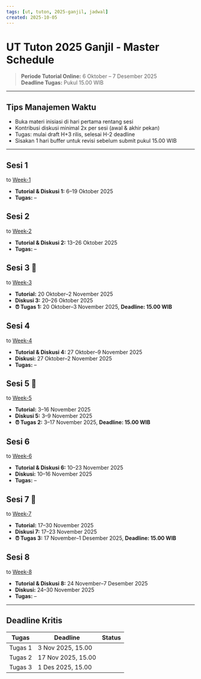 ```yaml
---
tags: [ut, tuton, 2025-ganjil, jadwal]
created: 2025-10-05
---
```


# UT Tuton 2025 Ganjil - Master Schedule

> **Periode Tutorial Online:** 6 Oktober – 7 Desember 2025  
> **Deadline Tugas:** Pukul 15.00 WIB

---
## Tips Manajemen Waktu
- Buka materi inisiasi di hari pertama rentang sesi
- Kontribusi diskusi minimal 2x per sesi (awal & akhir pekan)
- Tugas: mulai draft H+3 rilis, selesai H-2 deadline
- Sisakan 1 hari buffer untuk revisi sebelum submit pukul 15.00 WIB

---
## Sesi 1 
to [Week-1](week-1.md)
- **Tutorial & Diskusi 1:** 6–19 Oktober 2025
- **Tugas:** –

## Sesi 2
to [Week-2](week-2.md)
- **Tutorial & Diskusi 2:** 13–26 Oktober 2025
- **Tugas:** –

## Sesi 3 🔴
to [Week-3](week-3.md)
- **Tutorial:** 20 Oktober–2 November 2025
- **Diskusi 3:** 20–26 Oktober 2025
- **⏰ Tugas 1:** 20 Oktober–3 November 2025, **Deadline: 15.00 WIB**

## Sesi 4
to [Week-4](week-4.md)
- **Tutorial & Diskusi 4:** 27 Oktober–9 November 2025
- **Diskusi:** 27 Oktober–2 November 2025
- **Tugas:** –

## Sesi 5 🔴
to [Week-5](week-5.md)
- **Tutorial:** 3–16 November 2025
- **Diskusi 5:** 3–9 November 2025
- **⏰ Tugas 2:** 3–17 November 2025, **Deadline: 15.00 WIB**

## Sesi 6
to [Week-6](week-6.md)
- **Tutorial & Diskusi 6:** 10–23 November 2025
- **Diskusi:** 10–16 November 2025
- **Tugas:** –

## Sesi 7 🔴
to [Week-7](week-7.md)
- **Tutorial:** 17–30 November 2025
- **Diskusi 7:** 17–23 November 2025
- **⏰ Tugas 3:** 17 November–1 Desember 2025, **Deadline: 15.00 WIB**

## Sesi 8
to [Week-8](week-8.md)
- **Tutorial & Diskusi 8:** 24 November–7 Desember 2025
- **Diskusi:** 24–30 November 2025
- **Tugas:** –

---

## Deadline Kritis
| Tugas   | Deadline           | Status |
| ------- | ------------------ | ------ |
| Tugas 1 | 3 Nov 2025, 15.00  |        |
| Tugas 2 | 17 Nov 2025, 15.00 |        |
| Tugas 3 | 1 Des 2025, 15.00  |        |

